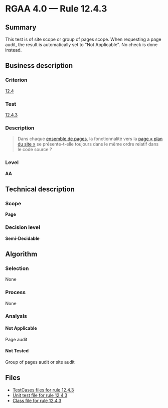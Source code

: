 # RGAA 4.0 — Rule 12.4.3

## Summary

This test is of site scope or group of pages scope. When requesting a page audit, the result is automatically set to "Not Applicable". No check is done instead.

## Business description

### Criterion

[12.4](https://www.numerique.gouv.fr/publications/rgaa-accessibilite/methode/criteres/#crit-12-4)

### Test

[12.4.3](https://www.numerique.gouv.fr/publications/rgaa-accessibilite/methode/criteres/#test-12-4-3)

### Description

> Dans chaque [ensemble de pages](https://www.numerique.gouv.fr/publications/rgaa-accessibilite/methode/glossaire/#ensemble-de-pages), la fonctionnalité vers la [page « plan du site »](https://www.numerique.gouv.fr/publications/rgaa-accessibilite/methode/glossaire/#page-plan-du-site) se présente-t-elle toujours dans le même ordre relatif dans le code source ?

### Level

**AA**


## Technical description

### Scope

**Page**

### Decision level

**Semi-Decidable**

## Algorithm

### Selection

None

### Process

None

### Analysis

#### Not Applicable

Page audit 

#### Not Tested

Group of pages audit or site audit



## Files

- [TestCases files for rule 12.4.3](https://gitlab.com/asqatasun/Asqatasun/-/tree/v5/rules/rules-rgaa4.0/src/test/resources/testcases/rgaa40/Rgaa40Rule120403/)
- [Unit test file for rule 12.4.3](https://gitlab.com/asqatasun/Asqatasun/-/blob/v5/rules/rules-rgaa4.0/src/test/java/org/asqatasun/rules/rgaa40/Rgaa40Rule120403Test.java)
- [Class file for rule 12.4.3](https://gitlab.com/asqatasun/Asqatasun/-/blob/v5/rules/rules-rgaa4.0/src/main/java/org/asqatasun/rules/rgaa40/Rgaa40Rule120403.java)


